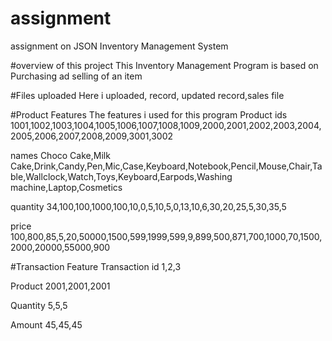 # assignment
assignment on JSON Inventory Management System


#overview of this project
This Inventory Management Program is based on Purchasing ad selling of an item

#Files uploaded
Here i uploaded, record, updated record,sales file

#Product Features
The features i used for this program
 Product ids 
 1001,1002,1003,1004,1005,1006,1007,1008,1009,2000,2001,2002,2003,2004,2005,2006,2007,2008,2009,3001,3002
 
 names 
 Choco Cake,Milk Cake,Drink,Candy,Pen,Mic,Case,Keyboard,Notebook,Pencil,Mouse,Chair,Table,Wallclock,Watch,Toys,Keyboard,Earpods,Washing machine,Laptop,Cosmetics
 
 quantity
 34,100,100,1000,100,10,0,5,10,5,0,13,10,6,30,20,25,5,30,35,5
 
 price
 100,800,85,5,20,50000,1500,599,1999,599,9,899,500,871,700,1000,70,1500,2000,20000,55000,900
 
 #Transaction Feature
 Transaction id 
 1,2,3
 
 Product
 2001,2001,2001
 
 Quantity
 5,5,5
 
 Amount
 45,45,45
 

